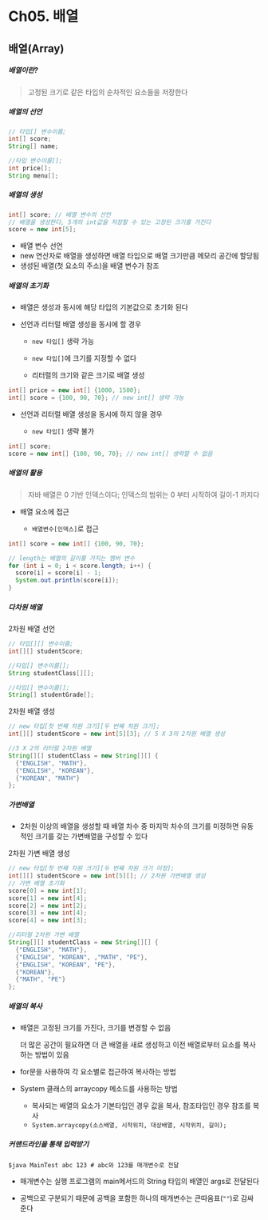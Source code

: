 Ch05. 배열
===
## 배열(Array)

##### 배열이란?
> 고정된 크기로 같은 타입의 순차적인 요소들을 저장한다

##### 배열의 선언

```java
// 타입[] 변수이름;
int[] score;
String[] name;

//타입 변수이름[];
int price[];
String menu[];
```

##### 배열의 생성

```java
int[] score; // 배열 변수의 선언
// 배열을 생성한다, 5개의 int값을 저장할 수 있는 고정된 크기를 가진다
score = new int[5];
```

- 배열 변수 선언
- new 연산자로 배열을 생성하면 배열 타입으로 배열 크기만큼 메모리 공간에 할당됨
- 생성된 배열(첫 요소의 주소)을 배열 변수가 참조

##### 배열의 초기화

- 배열은 생성과 동시에 해당 타입의 기본값으로 초기화 된다

- 선언과 리터럴 배열 생성을 동시에 할 경우

  - `new 타입[]` 생략 가능

  - `new 타입[]`에 크기를 지정할 수 없다

  - 리터럴의 크기와 같은 크기로 배열 생성

```java
int[] price = new int[] {1000, 1500};
int[] score = {100, 90, 70}; // new int[] 생략 가능
```

- 선언과 리터럴 배열 생성을 동시에 하지 않을 경우

  - `new 타입[]` 생략 불가

```java
int[] score;
score = new int[] {100, 90, 70}; // new int[] 생략할 수 없음
```

##### 배열의 활용

> 자바 배열은 0 기반 인덱스이다; 인덱스의 범위는 0 부터 시작하여 길이-1 까지다

- 배열 요소에 접근

  - `배열변수[인덱스]`로 접근

```java
int[] score = new int[] {100, 90, 70};

// length는 배열의 길이를 가지는 멤버 변수
for (int i = 0; i < score.length; i++) {
  score[i] = score[i] - 1;
  System.out.println(score[i]);
}
```

##### 다차원 배열

2차원 배열 선언

```java
// 타입[][] 변수이름;
int[][] studentScore;

//타입[] 변수이름[];
String studentClass[][];

//타입[] 변수이름[];
String[] studentGrade[];
```

2차원 배열 생성

```java
// new 타입[첫 번째 차원 크기][두 번째 차원 크기];
int[][] studentScore = new int[5][3]; // 5 X 3의 2차원 배열 생성

//3 X 2의 리터럴 2차원 배열
String[][] studentClass = new String[][] {
  {"ENGLISH", "MATH"},
  {"ENGLISH", "KOREAN"},
  {"KOREAN", "MATH"}
};
```

##### 가변배열

- 2차원 이상의 배열을 생성할 때 배열 차수 중 마지막 차수의 크기를 미정하면 유동적인 크기를 갖는 가변배열을 구성할 수 있다

2차원 가변 배열 생성
```java
// new 타입[첫 번째 차원 크기][두 번째 차원 크기 미정];
int[][] studentScore = new int[5][]; // 2차원 가변배열 생성
// 가변 배열 초기화
score[0] = new int[1];
score[1] = new int[4];
score[2] = new int[2];
score[3] = new int[4];
score[4] = new int[3];

//리터럴 2차원 가변 배열
String[][] studentClass = new String[][] {
  {"ENGLISH", "MATH"},
  {"ENGLISH", "KOREAN", ,"MATH", "PE"},
  {"ENGLISH", "KOREAN", "PE"},
  {"KOREAN"},
  {"MATH", "PE"}
};
```

##### 배열의 복사

- 배열은 고정된 크기를 가진다, 크기를 변경할 수 없음

  더 많은 공간이 필요하면 더 큰 배열을 새로 생성하고 이전 배열로부터 요소를 복사하는 방법이 있음

- for문을 사용하여 각 요소별로 접근하여 복사하는 방법

- System 클래스의 arraycopy 메소드를 사용하는 방법

  - 복사되는 배열의 요소가 기본타입인 경우 값을 복사, 참조타입인 경우 참조를 복사
  - `System.arraycopy(소스배열, 시작위치, 대상배열, 시작위치, 길이);`

##### 커맨드라인을 통해 입력받기

```shell
$java MainTest abc 123 # abc와 123를 매개변수로 전달
```

- 매개변수는 실행 프로그램의 main메서드의 String 타입의 배열인 args로 전달된다

- 공백으로 구분되기 때문에 공백을 포함한 하나의 매개변수는 큰따옴표(`""`)로 감싸준다
